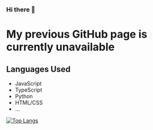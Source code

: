 ### Hi there 👋
# My previous GitHub page is currently unavailable

## Languages Used

- JavaScript
- TypeScript
- Python
- HTML/CSS
- ...

[![Top Langs](https://github-readme-stats.vercel.app/api/top-langs/?username=maryamHabibpourr&layout=donut)](https://github.com/anuraghazra/github-readme-stats)


<!--
**maryamHabibpourr/maryamHabibpourr** is a ✨ _special_ ✨ repository because its `README.md` (this file) appears on your GitHub profile.

Here are some ideas to get you started:

- 🔭 I’m currently working on ...
- 🌱 I’m currently learning ...
- 👯 I’m looking to collaborate on ...
- 🤔 I’m looking for help with ...
- 💬 Ask me about ...
- 📫 How to reach me: ...
- 😄 Pronouns: ...
- ⚡ Fun fact: ...
-->
